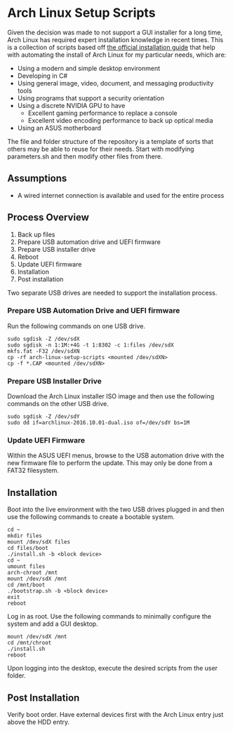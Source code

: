 # Arch Linux Setup Scripts

Given the decision was made to not support a GUI installer for a long time, Arch Linux has required expert installation knowledge in recent times.  This is a collection of scripts based off [the official installation guide](https://wiki.archlinux.org/title/installation_guide) that help with automating the install of Arch Linux for my particular needs, which are:

* Using a modern and simple desktop environment
* Developing in C#
* Using general image, video, document, and messaging productivity tools
* Using programs that support a security orientation
* Using a discrete NVIDIA GPU to have
  * Excellent gaming performance to replace a console
  * Excellent video encoding performance to back up optical media
* Using an ASUS motherboard

The file and folder structure of the repository is a template of sorts that others may be able to reuse for their needs.  Start with modifying parameters.sh and then modify other files from there.

## Assumptions

* A wired internet connection is available and used for the entire process

## Process Overview

1. Back up files
1. Prepare USB automation drive and UEFI firmware
1. Prepare USB installer drive
1. Reboot
1. Update UEFI firmware
1. Installation
1. Post installation

Two separate USB drives are needed to support the installation process.

### Prepare USB Automation Drive and UEFI firmware

Run the following commands on one USB drive.

```
sudo sgdisk -Z /dev/sdX
sudo sgdisk -n 1:1M:+4G -t 1:8302 -c 1:files /dev/sdX
mkfs.fat -F32 /dev/sdXN
cp -rf arch-linux-setup-scripts <mounted /dev/sdXN>
cp -f *.CAP <mounted /dev/sdXN>
```

### Prepare USB Installer Drive

Download the Arch Linux installer ISO image and then use the following commands on the other USB drive.

```
sudo sgdisk -Z /dev/sdY
sudo dd if=archlinux-2016.10.01-dual.iso of=/dev/sdY bs=1M
```

### Update UEFI Firmware

Within the ASUS UEFI menus, browse to the USB automation drive with the new firmware file to perform the update.  This may only be done from a FAT32 filesystem.

## Installation

Boot into the live environment with the two USB drives plugged in and then use the following commands to create a bootable system.

```
cd ~
mkdir files
mount /dev/sdX files
cd files/boot
./install.sh -b <block device>
cd ~
umount files
arch-chroot /mnt
mount /dev/sdX /mnt
cd /mnt/boot
./bootstrap.sh -b <block device>
exit
reboot
```

Log in as root.  Use the following commands to minimally configure the system and add a GUI desktop.

```
mount /dev/sdX /mnt
cd /mnt/chroot
./install.sh
reboot
```

Upon logging into the desktop, execute the desired scripts from the user folder.

## Post Installation

Verify boot order.  Have external devices first with the Arch Linux entry just above the HDD entry.
